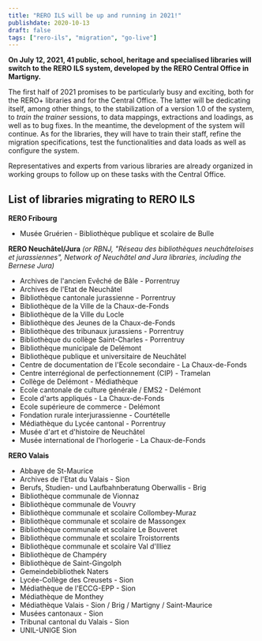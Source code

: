 ```yaml
---
title: "RERO ILS will be up and running in 2021!"
publishdate: 2020-10-13
draft: false
tags: ["rero-ils", "migration", "go-live"]
---
```


**On July 12, 2021, 41 public, school, heritage and specialised libraries will switch to the RERO ILS system, developed by the RERO Central Office in Martigny.**

<!--more-->

The first half of 2021 promises to be particularly busy and exciting, both for the RERO+ libraries and for the Central Office. The latter will be dedicating itself, among other things, to the stabilization of a version 1.0 of the system, to *train the trainer* sessions, to data mappings, extractions and loadings, as well as to bug fixes. In the meantime, the development of the system will continue. As for the libraries, they will have to train their staff, refine the migration specifications, test the functionalities and data loads as well as configure the system.

Representatives and experts from various libraries are already organized in working groups to follow up on these tasks with the Central Office.

## List of libraries migrating to RERO ILS

**RERO Fribourg**

* Musée Gruérien - Bibliothèque publique et scolaire de Bulle

**RERO Neuchâtel/Jura** *(or RBNJ, "Réseau des bibliothèques neuchâteloises et jurassiennes", Network of Neuchâtel and Jura libraries, including the Bernese Jura)*

* Archives de l'ancien Evêché de Bâle - Porrentruy
* Archives de l'Etat de Neuchâtel
* Bibliothèque cantonale jurassienne - Porrentruy
* Bibliothèque de la Ville de la Chaux-de-Fonds
* Bibliothèque de la Ville du Locle
* Bibliothèque des Jeunes de la Chaux-de-Fonds
* Bibliothèque des tribunaux jurassiens - Porrentruy
* Bibliothèque du collège Saint-Charles - Porrentruy
* Bibliothèque municipale de Delémont
* Bibliothèque publique et universitaire de Neuchâtel
* Centre de documentation de l'Ecole secondaire - La Chaux-de-Fonds
* Centre interrégional de perfectionnement (CIP) - Tramelan
* Collège de Delémont - Médiathèque
* Ecole cantonale de culture générale / EMS2 - Delémont
* Ecole d'arts appliqués - La Chaux-de-Fonds
* Ecole supérieure de commerce - Delémont
* Fondation rurale interjurassienne - Courtételle
* Médiathèque du Lycée cantonal - Porrentruy
* Musée d'art et d'histoire de Neuchâtel
* Musée international de l'horlogerie - La Chaux-de-Fonds

**RERO Valais**

* Abbaye de St-Maurice
* Archives de l'Etat du Valais - Sion
* Berufs, Studien- und Laufbahnberatung Oberwallis - Brig
* Bibliothèque communale de Vionnaz
* Bibliothèque communale de Vouvry
* Bibliothèque communale et scolaire Collombey-Muraz
* Bibliothèque communale et scolaire de Massongex
* Bibliothèque communale et scolaire Le Bouveret
* Bibliothèque communale et scolaire Troistorrents
* Bibliothèque communale et scolaire Val d'Illiez
* Bibliothèque de Champéry
* Bibliothèque de Saint-Gingolph
* Gemeindebibliothek Naters
* Lycée-Collège des Creusets - Sion
* Médiathèque de l'ECCG-EPP - Sion
* Médiathèque de Monthey
* Médiathèque Valais - Sion / Brig / Martigny / Saint-Maurice
* Musées cantonaux - Sion
* Tribunal cantonal du Valais - Sion
* UNIL-UNIGE Sion